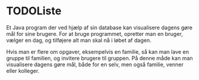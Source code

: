 # TODOListe

Et Java program der ved hjælp af sin database kan visualisere dagens gøre mål for sine brugere.
For at bruge programmet, opretter man en bruger, vælger en dag, og tilføjere alt man skal nå i løbet af dagen.

Hvis man er flere om opgaver, eksempelvis en familie, så kan man lave en gruppe til familien, og invitere brugere til gruppen.
På denne måde kan man visualisere dagens gøre mål, både for en selv, men også familie, venner eller kolleger.

